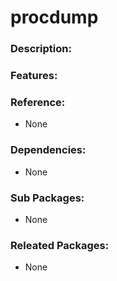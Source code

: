 # procdump

### Description:

### Features:

### Reference:
* None

### Dependencies:
* None

### Sub Packages:
* None

### Releated Packages:
* None
